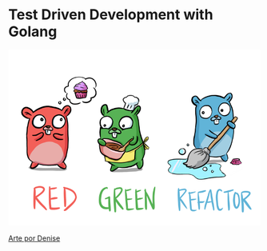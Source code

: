 # Test Driven Development with Golang

![](assets/red-green-blue-gophers-smaller.png)

[Arte por Denise](https://twitter.com/deniseyu21)
